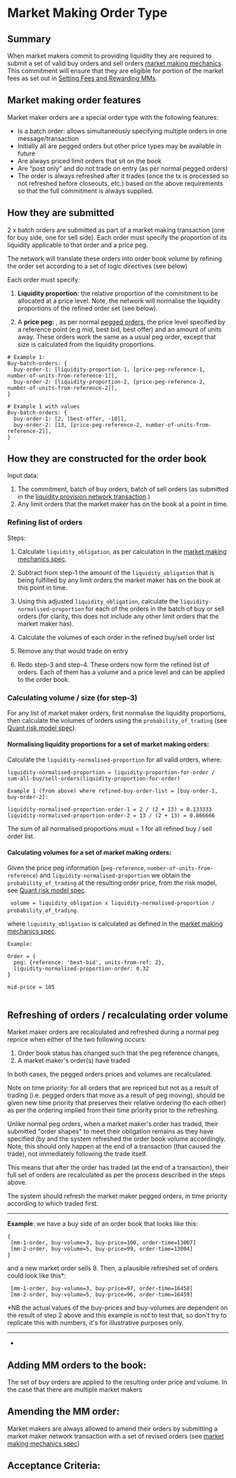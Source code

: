 # Market Making Order Type

## Summary 

When market makers commit to providing liquidity they are required to submit a set of valid buy orders and sell orders [market making mechanics](????-mm-mechanics.md). This commitment will ensure that they are eligible for portion of the market fees as set out in [Setting Fees and Rewarding MMs](????-setting-fees-and-rewarding-mms.md).


## Market making order features

Market maker orders are a special order type with the following features:
- Is a batch order: allows simultaneously specifying multiple orders in one message/transaction
- Initially all are pegged orders but other price types may be available in future
- Are always priced limit orders that sit on the book
- Are “post only” and do not trade on entry (as per normal pegged orders)
- The order is always refreshed after it trades (once the tx is processed so not refreshed before closeouts, etc.) based on the above requirements so that the full commitment is always supplied.


## How they are submitted

2 x batch orders are submitted as part of a market making transaction (one for buy side, one for sell side). Each order must specify the proportion of its liquidity applicable to that order and a price peg.

The network will translate these orders into order book volume by refining the order set according to a set of logic directives (see below)

Each order must specify:

1. **Liquidity proportion:** the relative proportion of the commitment to be allocated at a price level. Note, the network will normalise the liquidity proportions of the refined order set (see below).

2. A **price peg:** , as per normal [pegged orders](), the price level specified by a reference point (e.g mid, best bid, best offer) and an amount of units away. These orders work the same as a usual peg order, except that size is calculated from the liquidity proportions.

```
# Example 1:
Buy-batch-orders: {
  buy-order-1: [liquidity-proportion-1, [price-peg-reference-1, number-of-units-from-reference-1]],
  buy-order-2: [liquidity-proportion-2, [price-peg-reference-2, number-of-units-from-reference-2]],
}

# Example 1 with values
Buy-batch-orders: {
  buy-order-1: [2, [best-offer, -10]],
  buy-order-2: [13, [price-peg-reference-2, number-of-units-from-reference-2]],
}

```

## How they are constructed for the order book

Input data:
1. The commitment, batch of buy orders, batch of sell orders (as submitted in the [liquidity provision network transaction](????-mm-mechanics.md).) 
1. Any limit orders that the market maker has on the book at a point in time.

### Refining list of orders

Steps:
1. Calculate `liquidity_obligation`, as per calculation in the [market making mechanics spec](????-mm-mechanics.md).

1. Subtract from step-1 the amount of the `liquidity_obligation` that is being fulfilled by any limit orders the market maker has on the book at this point in time.

1. Using this adjusted `liquidity_obligation`, calculate the `liquidity-normalised-proportion` for each of the orders in the batch of buy or sell orders (for clarity, this does not include any other limit orders that the market maker has).

1. Calculate the volumes of each order in the refined buy/sell order list

1. Remove any that would trade on entry

1. Redo step-3 and step-4. These orders now form the refined list of orders. Each of them has a volume and a price level and can be applied to the order book.


### Calculating volume / size (for step-3)

For any list of market maker orders, first normalise the liquidity proportions, then calculate the volumes of orders using the `probability_of_trading` (see [Quant risk model spec](0018-quant-risk-models.ipynb)). 


#### Normalising liquidity proportions for a set of market making orders:

Calculate the `liquidity-normalised-proportion` for all valid orders, where:

`liquidity-normalised-proportion = liquidity-proportion-for-order / sum-all-buy/sell-orders(liquidity-proportion-for-order)`

```
Example 1 (from above) where refined-buy-order-list = [buy-order-1, buy-order-2]:

liquidity-normalised-proportion-order-1 = 2 / (2 + 13) = 0.133333
liquidity-normalised-proportion-order-2 = 13 / (2 + 13) = 0.866666

```
The sum of all normalised proportions must = 1 for all refined buy / sell order list.

#### Calculating volumes for a set of market making orders:

Given the price peg information (`peg-reference`, `number-of-units-from-reference`) and  `liquidity-normalised-proportion` we obtain the `probability_of_trading` at the resulting order price, from the risk model, see [Quant risk model spec](0018-quant-risk-models.ipynb). 

``` volume = liquidity_obligation x liquidity-normalised-proportion / probability_of_trading```. 

where `liquidity_obligation` is calculated as defined in the [market making mechanics spec](????-mm-mechanics.md).

```
Example: 

Order = {
  peg: {reference: 'best-bid', units-from-ref: 2}, 
  liquidity-normalised-proportion-order: 0.32
}

mid-price = 105


```

## Refreshing of orders / recalculating order volume

Market maker orders are recalculated and refreshed during a normal peg reprice when either of the two following occurs:

1. Order book status has changed such that the peg reference changes,
2. A market maker's order(s) have traded 

In both cases, the pegged orders prices and volumes are recalculated. 

Note on time priority: for all orders that are repriced but not as a result of trading (i.e. pegged orders that move as a result of peg moving), should be given new time priority that preserves their relative ordering (to each other) as per the ordering implied from their time priority prior to the refreshing.

Unlike normal peg orders, when a market maker's order has traded, their submitted "order shapes" to meet their obligation remains as they have specified (by and the system refreshed the order book volume accordingly. Note, this should only happen at the end of a transaction (that caused the trade), not immediately following the trade itself. 

This means that after the order has traded (at the end of a transaction), their full set of orders are recalculated as per the process described in the steps above.

The system should refresh the market maker pegged orders, in time priority according to which traded first. 

________________________
**Example**: we have a buy side of an order book that looks like this:
```
{
 [mm-1-order, buy-volume=3, buy-price=100, order-time=13007]
 [mm-2-order, buy-volume=5, buy-price=99, order-time=13004]
}
```
and a new market order sells 8. Then, a plausible refreshed set of orders could look like this*:

```
 [mm-1-order, buy-volume=3, buy-price=97, order-time=16458]
 [mm-2-order, buy-volume=5, buy-price=96, order-time=16459]
```



*NB the actual values of the buy-prices and buy-volumes are dependent on the result of step 2 above and this example is not to test that, so don't try to replicate this with numbers, it's for illustrative purposes only.
________________________






- 


## Adding MM orders to the book:

The set of buy orders are applied to the resulting order price and volume. In the case that there are multiple market makers

## Amending the MM order:

Market makers are always allowed to amend their orders by submitting a market maker network transaction with a set of revised orders (see [market making mechanics spec](./0000-mm-mechanics.md))


## Acceptance Criteria: